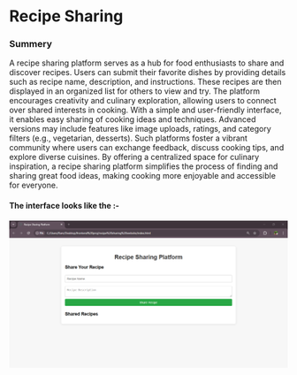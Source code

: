 <h1>
  Recipe Sharing
</h1>
<h3>
  Summery 
</h3>
<p>
  A recipe sharing platform serves as a hub for food enthusiasts to share and discover recipes. Users can submit their favorite dishes by providing details such as recipe name, description, and instructions. These recipes are then displayed in an organized list for others to view and try. The platform encourages creativity and culinary exploration, allowing users to connect over shared interests in cooking. With a simple and user-friendly interface, it enables easy sharing of cooking ideas and techniques. Advanced versions may include features like image uploads, ratings, and category filters (e.g., vegetarian, desserts). Such platforms foster a vibrant community where users can exchange feedback, discuss cooking tips, and explore diverse cuisines. By offering a centralized space for culinary inspiration, a recipe sharing platform simplifies the process of finding and sharing great food ideas, making cooking more enjoyable and accessible for everyone.
</p>
<h4>
  The interface looks like the :-
</h4>
<img src ="recipeinterface.png" >

